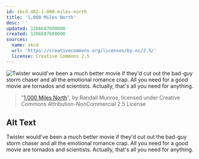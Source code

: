 ```yaml
---
id: xkcd.402-1-000-miles-north
title: '1,000 Miles North'
desc: ''
updated: 1206687600000
created: 1206687600000
sources:
  name: xkcd
  url: 'https://creativecommons.org/licenses/by-nc/2.5/'
  license: Creative Commons 2.5
---
```

![Twister would've been a much better movie if they'd cut out the bad-guy storm chaser and all the emotional romance crap.  All you need for a good movie are tornados and scientists.  Actually, that's all you need for anything.](https://imgs.xkcd.com/comics/1000_miles_north.png)
> "[1,000 Miles North](https://xkcd.com/402/)", by Randall Munroe, licensed under Creative Commons Attribution-NonCommercial 2.5 License

## Alt Text
Twister would've been a much better movie if they'd cut out the bad-guy storm chaser and all the emotional romance crap.  All you need for a good movie are tornados and scientists.  Actually, that's all you need for anything.
